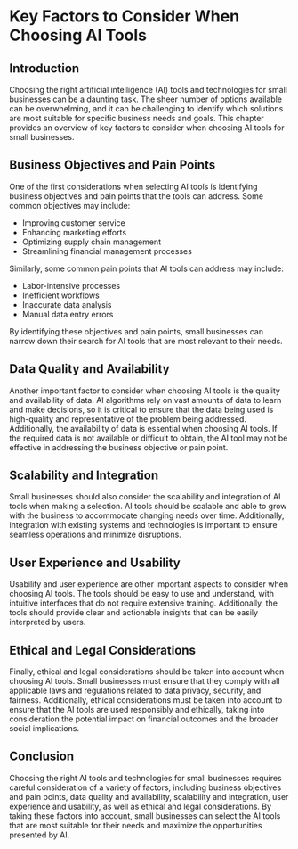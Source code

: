 Key Factors to Consider When Choosing AI Tools
==========================================================================================================================

Introduction
------------

Choosing the right artificial intelligence (AI) tools and technologies for small businesses can be a daunting task. The sheer number of options available can be overwhelming, and it can be challenging to identify which solutions are most suitable for specific business needs and goals. This chapter provides an overview of key factors to consider when choosing AI tools for small businesses.

Business Objectives and Pain Points
-----------------------------------

One of the first considerations when selecting AI tools is identifying business objectives and pain points that the tools can address. Some common objectives may include:

* Improving customer service
* Enhancing marketing efforts
* Optimizing supply chain management
* Streamlining financial management processes

Similarly, some common pain points that AI tools can address may include:

* Labor-intensive processes
* Inefficient workflows
* Inaccurate data analysis
* Manual data entry errors

By identifying these objectives and pain points, small businesses can narrow down their search for AI tools that are most relevant to their needs.

Data Quality and Availability
-----------------------------

Another important factor to consider when choosing AI tools is the quality and availability of data. AI algorithms rely on vast amounts of data to learn and make decisions, so it is critical to ensure that the data being used is high-quality and representative of the problem being addressed. Additionally, the availability of data is essential when choosing AI tools. If the required data is not available or difficult to obtain, the AI tool may not be effective in addressing the business objective or pain point.

Scalability and Integration
---------------------------

Small businesses should also consider the scalability and integration of AI tools when making a selection. AI tools should be scalable and able to grow with the business to accommodate changing needs over time. Additionally, integration with existing systems and technologies is important to ensure seamless operations and minimize disruptions.

User Experience and Usability
-----------------------------

Usability and user experience are other important aspects to consider when choosing AI tools. The tools should be easy to use and understand, with intuitive interfaces that do not require extensive training. Additionally, the tools should provide clear and actionable insights that can be easily interpreted by users.

Ethical and Legal Considerations
--------------------------------

Finally, ethical and legal considerations should be taken into account when choosing AI tools. Small businesses must ensure that they comply with all applicable laws and regulations related to data privacy, security, and fairness. Additionally, ethical considerations must be taken into account to ensure that the AI tools are used responsibly and ethically, taking into consideration the potential impact on financial outcomes and the broader social implications.

Conclusion
----------

Choosing the right AI tools and technologies for small businesses requires careful consideration of a variety of factors, including business objectives and pain points, data quality and availability, scalability and integration, user experience and usability, as well as ethical and legal considerations. By taking these factors into account, small businesses can select the AI tools that are most suitable for their needs and maximize the opportunities presented by AI.
